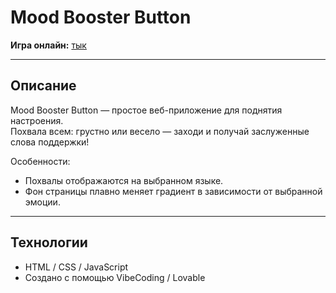 # Mood Booster Button

**Игра онлайн:** [тык](http://136.244.84.12:8081/)

---

## Описание

Mood Booster Button — простое веб-приложение для поднятия настроения.   
Похвала всем: грустно или весело — заходи и получай заслуженные слова поддержки!

Особенности:  
- Похвалы отображаются на выбранном языке.  
- Фон страницы плавно меняет градиент в зависимости от выбранной эмоции.  

---

## Технологии

- HTML / CSS / JavaScript  
- Создано с помощью VibeCoding / Lovable  


